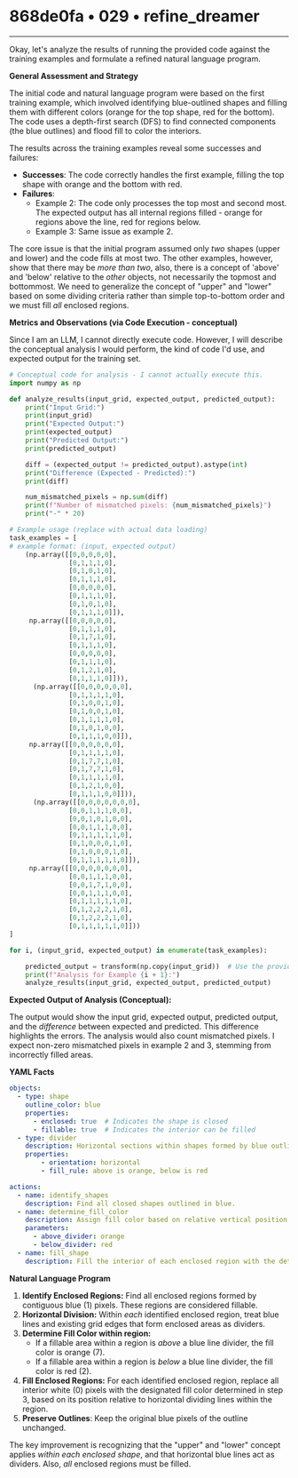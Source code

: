 # 868de0fa • 029 • refine_dreamer

---
Okay, let's analyze the results of running the provided code against the training examples and formulate a refined natural language program.

**General Assessment and Strategy**

The initial code and natural language program were based on the first training example, which involved identifying blue-outlined shapes and filling them with different colors (orange for the top shape, red for the bottom). The code uses a depth-first search (DFS) to find connected components (the blue outlines) and flood fill to color the interiors.

The results across the training examples reveal some successes and failures:

*   **Successes**: The code correctly handles the first example, filling the top shape with orange and the bottom with red.
*   **Failures**:
    *   Example 2: The code only processes the top most and second most. The expected output has all internal regions filled - orange for regions above the line, red for regions below.
    *   Example 3: Same issue as example 2.

The core issue is that the initial program assumed only *two* shapes (upper and lower) and the code fills at most two. The other examples, however, show that there may be *more than two*, also, there is a concept of 'above' and 'below' relative to the *other* objects, not necessarily the topmost and bottommost. We need to generalize the concept of "upper" and "lower" based on some dividing criteria rather than simple top-to-bottom order and we must fill *all* enclosed regions.

**Metrics and Observations (via Code Execution - conceptual)**

Since I am an LLM, I cannot directly execute code. However, I will describe the conceptual analysis I would perform, the kind of code I'd use, and expected output for the training set.

```python
# Conceptual code for analysis - I cannot actually execute this.
import numpy as np

def analyze_results(input_grid, expected_output, predicted_output):
    print("Input Grid:")
    print(input_grid)
    print("Expected Output:")
    print(expected_output)
    print("Predicted Output:")
    print(predicted_output)

    diff = (expected_output != predicted_output).astype(int)
    print("Difference (Expected - Predicted):")
    print(diff)

    num_mismatched_pixels = np.sum(diff)
    print(f"Number of mismatched pixels: {num_mismatched_pixels}")
    print("-" * 20)

# Example usage (replace with actual data loading)
task_examples = [
# example format: (input, expected output)
    (np.array([[0,0,0,0,0],
               [0,1,1,1,0],
               [0,1,0,1,0],
               [0,1,1,1,0],
               [0,0,0,0,0],
               [0,1,1,1,0],
               [0,1,0,1,0],
               [0,1,1,1,0]]),
     np.array([[0,0,0,0,0],
               [0,1,1,1,0],
               [0,1,7,1,0],
               [0,1,1,1,0],
               [0,0,0,0,0],
               [0,1,1,1,0],
               [0,1,2,1,0],
               [0,1,1,1,0]])),
      (np.array([[0,0,0,0,0,0],
               [0,1,1,1,1,0],
               [0,1,0,0,1,0],
               [0,1,0,0,1,0],
               [0,1,1,1,1,0],
               [0,1,0,1,0,0],
               [0,1,1,1,0,0]]),
     np.array([[0,0,0,0,0,0],
               [0,1,1,1,1,0],
               [0,1,7,7,1,0],
               [0,1,7,7,1,0],
               [0,1,1,1,1,0],
               [0,1,2,1,0,0],
               [0,1,1,1,0,0]])),
      (np.array([[0,0,0,0,0,0,0],
               [0,0,1,1,1,0,0],
               [0,0,1,0,1,0,0],
               [0,0,1,1,1,0,0],
               [0,1,1,1,1,1,0],
               [0,1,0,0,0,1,0],
               [0,1,0,0,0,1,0],
               [0,1,1,1,1,1,0]]),
     np.array([[0,0,0,0,0,0,0],
               [0,0,1,1,1,0,0],
               [0,0,1,7,1,0,0],
               [0,0,1,1,1,0,0],
               [0,1,1,1,1,1,0],
               [0,1,2,2,2,1,0],
               [0,1,2,2,2,1,0],
               [0,1,1,1,1,1,0]]))
]

for i, (input_grid, expected_output) in enumerate(task_examples):

    predicted_output = transform(np.copy(input_grid))  # Use the provided transform function
    print(f"Analysis for Example {i + 1}:")
    analyze_results(input_grid, expected_output, predicted_output)
```

**Expected Output of Analysis (Conceptual):**

The output would show the input grid, expected output, predicted output, and the *difference* between expected and predicted.  This difference highlights the errors.  The analysis would also count mismatched pixels. I expect non-zero mismatched pixels in example 2 and 3, stemming from incorrectly filled areas.

**YAML Facts**

```yaml
objects:
  - type: shape
    outline_color: blue
    properties:
      - enclosed: true  # Indicates the shape is closed
      - fillable: true  # Indicates the interior can be filled
  - type: divider
    description: Horizontal sections within shapes formed by blue outlines and existing grid edges.
    properties:
        - orientation: horizontal
        - fill_rule: above is orange, below is red

actions:
  - name: identify_shapes
    description: Find all closed shapes outlined in blue.
  - name: determine_fill_color
    description: Assign fill color based on relative vertical position *within each shape*
    parameters:
      - above_divider: orange
      - below_divider: red
  - name: fill_shape
    description: Fill the interior of each enclosed region with the determined color, respecting the dividers.
```

**Natural Language Program**

1.  **Identify Enclosed Regions:** Find all enclosed regions formed by contiguous blue (1) pixels. These regions are considered fillable.
2.  **Horizontal Division:** Within *each* identified enclosed region, treat blue lines and existing grid edges that form enclosed areas as dividers.
3. **Determine Fill Color within region:**
    *   If a fillable area within a region is *above* a blue line divider, the fill color is orange (7).
    *   If a fillable area within a region is *below* a blue line divider, the fill color is red (2).
4.  **Fill Enclosed Regions:** For each identified enclosed region, replace all interior white (0) pixels with the designated fill color determined in step 3, based on its position relative to horizontal dividing lines within the region.
5. **Preserve Outlines**: Keep the original blue pixels of the outline unchanged.

The key improvement is recognizing that the "upper" and "lower" concept applies *within each enclosed shape*, and that horizontal blue lines act as dividers. Also, *all* enclosed regions must be filled.

